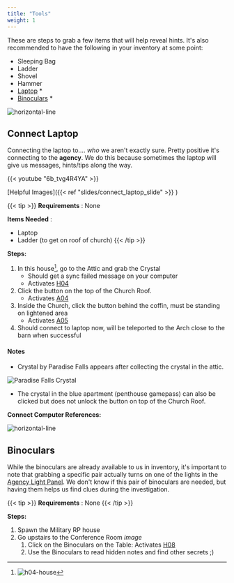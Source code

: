 ```yaml
---
title: "Tools"
weight: 1
--- 
```


These are steps to grab a few items that will help reveal hints.
It's also recommended to have the following in your inventory at some point:

- Sleeping Bag
- Ladder
- Shovel
- Hammer
- [Laptop](#connect-laptop) *
- [Binoculars](#binoculars) *

![horizontal-line](/images/green-line.png)

## Connect Laptop

Connecting the laptop to.... _who_ we aren't exactly sure. Pretty positive it's connecting to the **agency**.
We do this because sometimes the laptop will give us messages, hints/tips along the way.

{{< youtube "6b_tvg4R4YA" >}}

[Helpful Images]({{< ref "slides/connect_laptop_slide" >}}  )

{{< tip >}}
**Requirements** : None

**Items Needed** : 
- Laptop
- Ladder (to get on roof of church)
{{< /tip >}}


**Steps:**

1. In this house[^1], go to the Attic and grab the Crystal
	- Should get a sync failed message on your computer
	- Activates [H04](../../casebook/light_panel#h04)
1. Click the button on the top of the Church Roof.
	- Activates [A04](../../casebook/light_panel#a04)
1. Inside the Church, click the button behind the coffin, must be standing on lightened area
	- Activates [A05](../../casebook/light_panel#a05)
1. Should connect to laptop now, will be teleported to the Arch close to the barn when successful


#### Notes

- Crystal by Paradise Falls appears after collecting the crystal in the attic.

![Paradise Falls Crystal](/images/bh/paradise-falls-crystal-2in.jpg)

- The crystal in the blue apartment (penthouse gamepass) can also be clicked but does not unlock the button on top of the Church Roof.


**Connect Computer References:**
[^1]: ![h04-house](/images/bh/h04-house.jpg)



![horizontal-line](/images/green-line.png)

## Binoculars

While the binoculars are already available to us in inventory, it's important to note that grabbing a specific pair actually turns on one of the lights in the [Agency Light Panel](../../casebook/light_panel).
We don't know if this pair of binoculars are needed, but having them helps us find clues during the investigation.

{{< tip >}}
**Requirements** : None
{{< /tip >}}


**Steps:**

1. Spawn the Military RP house
1. Go upstairs to the Conference Room _image_
	1. Click on the Binoculars on the Table: Activates [H08](../../casebook/light_panel#h08)
	1. Use the Binoculars to read hidden notes and find other secrets ;) 

